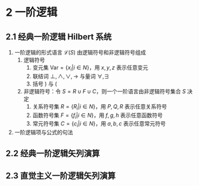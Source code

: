 # 2 一阶逻辑

## 2.1 经典一阶逻辑 Hilbert 系统
1. 一阶逻辑的形式语言 $\mathcal L(S)$ 由逻辑符号和非逻辑符号组成
    1. 逻辑符号
        1. 变元集 $\mathrm{Var} = \{x_i |i\in N\}$，用 $x, y, z$ 表示任意变元
        2. 联结词 $\bot, \wedge, \vee, \to$ 与量词 $\forall, \exists$
        3. 括号 $)$ 与 $($
    2. 非逻辑符号：令 $S = R\cup F\cup C$，则一个一阶语言由非逻辑符号集合 $S$ 决定
        1. 关系符号集 $R = \{R_i|i\in N\}$，用 $P, Q, R$ 表示任意关系符号
        2. 函数符号集 $F = \{f_i|i\in N\}$，用 $f, g, h$ 表示任意函数符号
        3. 常元符号集 $C = \{c_i|i\in N\}$，用 $a, b, c$ 表示任意常元符号
2. 一阶逻辑项与公式的句法

## 2.2 经典一阶逻辑矢列演算

## 2.3 直觉主义一阶逻辑矢列演算
